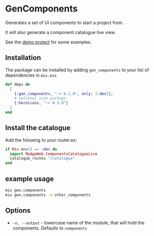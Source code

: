 # GenComponents
<!-- MDOC !-->

Generates a set of UI components to start a project from.

It will also generate a component catalogue live view.

See the [demo project](https://github.com/inspired-consulting/gen_components/tree/main/components_demo)
for some examples.

## Installation

The package can be installed by adding `gen_components` to your list of
dependencies in `mix.exs`.

```elixir
def deps do
  [
    {:gen_components, "~> 0.1.0", only: [:dev]},
    # optional icon package
    {:heroicons, "~> 0.3.0"}
  ]
end
```

## Install the catalogue

Add the folowing to your router.ex:

```elixir
if Mix.env() == :dev do
  import MyAppWeb.ComponentsCatalogueLive
  catalogue_routes "/catalogue"
end
```

## example usage

```bash
mix gen.components
mix gen.components -o other_components
```

## Options

* `-o, --output` - lowercase name of the module,
  that will hold the components. Defaults to `components`
